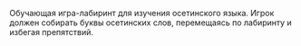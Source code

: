 Обучающая игра-лабиринт для изучения осетинского языка. Игрок должен собирать буквы осетинских слов, перемещаясь по лабиринту и избегая препятствий.
